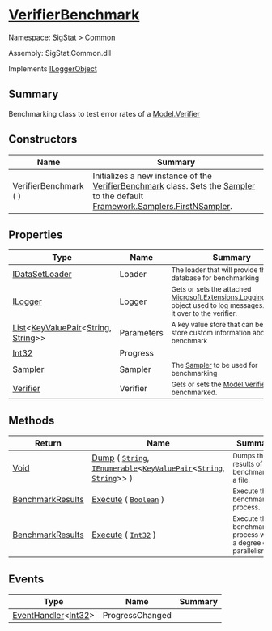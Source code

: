 # [VerifierBenchmark](./VerifierBenchmark.md)

Namespace: [SigStat]() > [Common](./README.md)

Assembly: SigStat.Common.dll

Implements [ILoggerObject](./ILoggerObject.md)

## Summary
Benchmarking class to test error rates of a [Model.Verifier](https://github.com/hargitomi97/sigstat/blob/master/docs/md/SigStat/Common/Model/Verifier.md)

## Constructors

| Name | Summary | 
| --- | --- | 
| VerifierBenchmark (  ) | Initializes a new instance of the [VerifierBenchmark](https://github.com/hargitomi97/sigstat/blob/master/docs/md/SigStat/Common/VerifierBenchmark.md) class.  Sets the [Sampler](https://github.com/hargitomi97/sigstat/blob/master/docs/md/SigStat/Common/Sampler.md) to the default [Framework.Samplers.FirstNSampler](https://github.com/hargitomi97/sigstat/blob/master/docs/md/SigStat/Common/Framework/Samplers/FirstNSampler.md). | 


## Properties

| Type | Name | Summary | 
| --- | --- | --- | 
| [IDataSetLoader](./Loaders/IDataSetLoader.md) | Loader | <sub>The loader that will provide the database for benchmarking</sub> | 
| [ILogger](https://docs.microsoft.com/en-us/dotnet/api/Microsoft.Extensions.Logging.ILogger) | Logger | <sub>Gets or sets the attached [Microsoft.Extensions.Logging.ILogger](https://docs.microsoft.com/en-us/dotnet/api/Microsoft.Extensions.Logging.ILogger) object used to log messages. Hands it over to the verifier.</sub> | 
| [List](https://docs.microsoft.com/en-us/dotnet/api/System.Collections.Generic.List-1)\<[KeyValuePair](https://docs.microsoft.com/en-us/dotnet/api/System.Collections.Generic.KeyValuePair-2)\<[String](https://docs.microsoft.com/en-us/dotnet/api/System.String), [String](https://docs.microsoft.com/en-us/dotnet/api/System.String)>> | Parameters | <sub>A key value store that can be used to store custom information about the benchmark</sub> | 
| [Int32](https://docs.microsoft.com/en-us/dotnet/api/System.Int32) | Progress | <sub></sub> | 
| [Sampler](./Sampler.md) | Sampler | <sub>The [Sampler](https://github.com/hargitomi97/sigstat/blob/master/docs/md/SigStat/Common/Sampler.md) to be used for benchmarking</sub> | 
| [Verifier](./Model/Verifier.md) | Verifier | <sub>Gets or sets the [Model.Verifier](https://github.com/hargitomi97/sigstat/blob/master/docs/md/SigStat/Common/Model/Verifier.md) to be benchmarked.</sub> | 


## Methods

| Return | Name | Summary | 
| --- | --- | --- | 
| [Void](https://docs.microsoft.com/en-us/dotnet/api/System.Void) | [Dump](./Methods/VerifierBenchmark-100663370.md) ( [`String`](https://docs.microsoft.com/en-us/dotnet/api/System.String), [`IEnumerable`](https://docs.microsoft.com/en-us/dotnet/api/System.Collections.Generic.IEnumerable-1)\<[`KeyValuePair`](https://docs.microsoft.com/en-us/dotnet/api/System.Collections.Generic.KeyValuePair-2)\<[`String`](https://docs.microsoft.com/en-us/dotnet/api/System.String), [`String`](https://docs.microsoft.com/en-us/dotnet/api/System.String)>> ) | <sub>Dumps the results of the benchmark in a file.</sub> | 
| [BenchmarkResults](./BenchmarkResults.md) | [Execute](./Methods/VerifierBenchmark-100663382.md) ( [`Boolean`](https://docs.microsoft.com/en-us/dotnet/api/System.Boolean) ) | <sub>Execute the benchmarking process.</sub> | 
| [BenchmarkResults](./BenchmarkResults.md) | [Execute](./Methods/VerifierBenchmark-100663383.md) ( [`Int32`](https://docs.microsoft.com/en-us/dotnet/api/System.Int32) ) | <sub>Execute the benchmarking process with a degree of parallelism.</sub> | 


## Events

| Type | Name | Summary | 
| --- | --- | --- | 
| [EventHandler](https://docs.microsoft.com/en-us/dotnet/api/System.EventHandler-1)\<[Int32](https://docs.microsoft.com/en-us/dotnet/api/System.Int32)> | ProgressChanged | <sub></sub> | 


